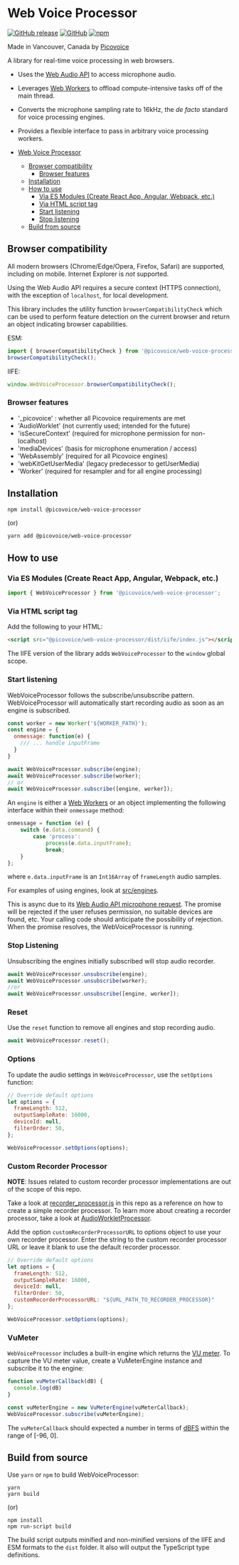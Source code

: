 # Web Voice Processor

[![GitHub release](https://img.shields.io/github/release/Picovoice/web-voice-processor.svg)](https://github.com/Picovoice/web-voice-processor/releases)
[![GitHub](https://img.shields.io/github/license/Picovoice/web-voice-processor)](https://github.com/Picovoice/web-voice-processor/releases)
[![npm](https://img.shields.io/npm/v/@picovoice/web-voice-processor?label=npm%20%5Bweb%5D)](https://www.npmjs.com/package/@picovoice/web-voice-processor)

Made in Vancouver, Canada by [Picovoice](https://picovoice.ai)

A library for real-time voice processing in web browsers.

- Uses the [Web Audio API](https://developer.mozilla.org/en-US/docs/Web/API/Web_Audio_API) to access microphone audio.
- Leverages [Web Workers](https://developer.mozilla.org/en-US/docs/Web/API/Worker) to offload compute-intensive tasks off of the main thread.
- Converts the microphone sampling rate to 16kHz, the _de facto_ standard for voice processing engines.
- Provides a flexible interface to pass in arbitrary voice processing workers.

- [Web Voice Processor](#web-voice-processor)
  - [Browser compatibility](#browser-compatibility)
    - [Browser features](#browser-features)
  - [Installation](#installation)
  - [How to use](#how-to-use)
    - [Via ES Modules (Create React App, Angular, Webpack, etc.)](#via-es-modules-create-react-app-angular-webpack-etc)
    - [Via HTML script tag](#via-html-script-tag)
    - [Start listening](#start-listening)
    - [Stop listening](#stop-listening)
  - [Build from source](#build-from-source)

## Browser compatibility

All modern browsers (Chrome/Edge/Opera, Firefox, Safari) are supported, including on mobile. Internet Explorer is _not_ supported.

Using the Web Audio API requires a secure context (HTTPS connection), with the exception of `localhost`, for local development.

This library includes the utility function `browserCompatibilityCheck` which can be used to perform feature detection on the current browser and return an object
indicating browser capabilities.

ESM:

```javascript
import { browserCompatibilityCheck } from '@picovoice/web-voice-processor';
browserCompatibilityCheck();
```

IIFE:

```javascript
window.WebVoiceProcessor.browserCompatibilityCheck();
```

### Browser features

- '\_picovoice' : whether all Picovoice requirements are met
- 'AudioWorklet' (not currently used; intended for the future)
- 'isSecureContext' (required for microphone permission for non-localhost)
- 'mediaDevices' (basis for microphone enumeration / access)
- 'WebAssembly' (required for all Picovoice engines)
- 'webKitGetUserMedia' (legacy predecessor to getUserMedia)
- 'Worker' (required for resampler and for all engine processing)

## Installation

```console
npm install @picovoice/web-voice-processor
```

(or)

```console
yarn add @picovoice/web-voice-processor
```

## How to use

### Via ES Modules (Create React App, Angular, Webpack, etc.)

```javascript
import { WebVoiceProcessor } from '@picovoice/web-voice-processor';
```

### Via HTML script tag

Add the following to your HTML:

```html
<script src="@picovoice/web-voice-processor/dist/iife/index.js"></script>
```

The IIFE version of the library adds `WebVoiceProcessor` to the `window` global scope.

### Start listening

WebVoiceProcessor follows the subscribe/unsubscribe pattern. WebVoiceProcessor
will automatically start recording audio as soon as an engine is subscribed.

```javascript
const worker = new Worker('${WORKER_PATH}');
const engine = {
  onmessage: function(e) {
    /// ... handle inputFrame
  }
}

await WebVoiceProcessor.subscribe(engine);
await WebVoiceProcessor.subscribe(worker);
// or
await WebVoiceProcessor.subscribe([engine, worker]);
```

An `engine` is either a [Web Workers](https://developer.mozilla.org/en-US/docs/Web/API/Worker) or an object
implementing the following interface within their `onmessage` method:

```javascript
onmessage = function (e) {
    switch (e.data.command) {
        case 'process':
            process(e.data.inputFrame);
            break;
    }
};
```

where `e.data.inputFrame` is an `Int16Array` of `frameLength` audio samples.

For examples of using engines, look at [src/engines](src/engines).

This is async due to its [Web Audio API microphone request](https://developer.mozilla.org/en-US/docs/Web/API/MediaDevices/getUserMedia). The promise will be rejected if the user refuses permission, no suitable devices are found, etc. Your calling code should anticipate the possibility of rejection. When the promise resolves, the WebVoiceProcessor is running.

### Stop Listening

Unsubscribing the engines initially subscribed will stop audio recorder.

```javascript
await WebVoiceProcessor.unsubscribe(engine);
await WebVoiceProcessor.unsubscribe(worker);
//or
await WebVoiceProcessor.unsubscribe([engine, worker]);
```

### Reset

Use the `reset` function to remove all engines and stop recording audio.

```javascript
await WebVoiceProcessor.reset();
```

### Options

To update the audio settings in `WebVoiceProcessor`, use the `setOptions` function:

```javascript
// Override default options
let options = {
  frameLength: 512,
  outputSampleRate: 16000,
  deviceId: null,
  filterOrder: 50,
};

WebVoiceProcessor.setOptions(options);
```

### Custom Recorder Processor

**NOTE**: Issues related to custom recorder processor implementations are out of the scope of this repo.

Take a look at [recorder_processor.js](src/audio_worklet/recorder_processor.js) in this repo as a reference
on how to create a simple recorder processor. To learn more about creating a recorder processor,
take a look at [AudioWorkletProcessor](https://developer.mozilla.org/en-US/docs/Web/API/AudioWorkletProcessor).

Add the option `customRecorderProcessorURL` to options object to use your own recorder processor.
Enter the string to the custom recorder processor URL or leave it blank to use the default recorder processor.

```javascript
// Override default options
let options = {
  frameLength: 512,
  outputSampleRate: 16000,
  deviceId: null,
  filterOrder: 50,
  customRecorderProcessorURL: "${URL_PATH_TO_RECORDER_PROCESSOR}"
};

WebVoiceProcessor.setOptions(options);
```

### VuMeter

`WebVoiceProcessor` includes a built-in engine which returns the [VU meter](https://en.wikipedia.org/wiki/VU_meter).
To capture the VU meter value, create a VuMeterEngine instance and subscribe it to the engine:

```javascript
function vuMeterCallback(dB) {
  console.log(dB)
}

const vuMeterEngine = new VuMeterEngine(vuMeterCallback);
WebVoiceProcessor.subscribe(vuMeterEngine);
```

The `vuMeterCallback` should expected a number in terms of [dBFS](https://en.wikipedia.org/wiki/DBFS) within the range of [-96, 0].

## Build from source

Use `yarn` or `npm` to build WebVoiceProcessor:

```console
yarn
yarn build
```

(or)

```console
npm install
npm run-script build
```

The build script outputs minified and non-minified versions of the IIFE and ESM formats to the `dist` folder. It also will output the TypeScript type definitions.
